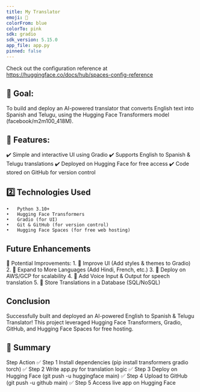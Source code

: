 ```yaml
---
title: My Translator
emoji: 🐢
colorFrom: blue
colorTo: pink
sdk: gradio
sdk_version: 5.15.0
app_file: app.py
pinned: false
---
```


Check out the configuration reference at https://huggingface.co/docs/hub/spaces-config-reference

## 📌 Goal:
To build and deploy an AI-powered translator that converts English text into Spanish and Telugu, using the Hugging Face Transformers model (facebook/m2m100_418M).

## 📌 Features:
✔️ Simple and interactive UI using Gradio
✔️ Supports English to Spanish & Telugu translations
✔️ Deployed on Hugging Face for free access
✔️ Code stored on GitHub for version control

## 2️⃣ Technologies Used
	•	Python 3.10+
	•	Hugging Face Transformers
	•	Gradio (for UI)
	•	Git & GitHub (for version control)
	•	Hugging Face Spaces (for free web hosting)

## Future Enhancements

🚀 Potential Improvements:
	1.	📌 Improve UI (Add styles & themes to Gradio)
	2.	📌 Expand to More Languages (Add Hindi, French, etc.)
	3.	📌 Deploy on AWS/GCP for scalability
	4.	📌 Add Voice Input & Output for speech translation
	5.	📌 Store Translations in a Database (SQL/NoSQL)

 ## Conclusion
Successfully built and deployed an AI-powered English to Spanish & Telugu Translator!
This project leveraged Hugging Face Transformers, Gradio, GitHub, and Hugging Face Spaces for free hosting.

## 🎯 Summary
Step	                    Action
✅ Step 1	Install dependencies (pip install transformers gradio torch)
✅ Step 2	Write app.py for translation logic
✅ Step 3	Deploy on Hugging Face (git push -u huggingface main)
✅ Step 4	Upload to GitHub (git push -u github main)
✅ Step 5	Access live app on Hugging Face
